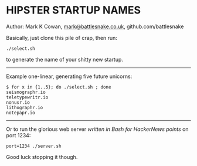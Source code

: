 HIPSTER STARTUP NAMES
=====================

Author: Mark K Cowan, mark@battlesnake.co.uk, github.com/battlesnake

Basically, just clone this pile of crap, then run:

	./select.sh

to generate the name of your shitty new startup.

---

Example one-linear, generating five future unicorns:

	$ for x in {1..5}; do ./select.sh ; done
	seismographr.io
	teletypewritr.io
	nonusr.io
	lithographr.io
	notepapr.io

---

Or to run the glorious web server _written in Bash for HackerNews points_ on port 1234:

	port=1234 ./server.sh

Good luck stopping it though.
